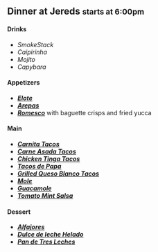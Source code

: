 ## Dinner at Jereds <small>starts at 6:00pm</small>

#### Drinks

* *SmokeStack*
* *Caipirinha*
* *Mojito*
* *Capybara*


#### Appetizers

* ***[Elote](https://www.chefsteps.com/activities/how-to-grill-mexican-street-corn-elote)***
* ***[Arepas](http://www.bonappetit.com/recipe/arepas)***
* ***[Romesco](https://www.chefsteps.com/activities/romesco)*** with baguette crisps and fried yucca

#### Main

* ***[Carnita Tacos](https://www.chefsteps.com/activities/carnitas-tacos-with-mole)***
* ***[Carne Asada Tacos](https://www.chefsteps.com/activities/carne-asada-tacos-with-tender-flank-steak)***
* ***[Chicken Tinga Tacos](http://www.seriouseats.com/recipes/2014/04/chicken-tinga-tacos-recipe.html)***
* ***[Tacos de Papa](http://www.seriouseats.com/recipes/2010/06/tacos-de-papa-recipe.html)***
* ***[Grilled Queso Blanco Tacos](http://www.seriouseats.com/recipes/2013/05/grilled-cheese-tacos.html)***
* ***[Mole](https://www.chefsteps.com/activities/30-minute-mole)***
* ***[Guacamole](http://www.seriouseats.com/recipes/2012/01/the-best-basic-guacamole-recipe.html)***
* ***[Tomato Mint Salsa](http://www.seriouseats.com/2014/09/roasted-tomato-mint-salsa-from-tacolicious.html)***


#### Dessert

* ***[Alfajores](http://www.seriouseats.com/recipes/2016/04/alfajores-vanilla-shortbread-milk-toffee-caramel-recipe.html)***
* ***[Dulce de leche Helado](https://www.chefsteps.com/activities/smooth-and-creamy-salted-caramel-frozen-custard)***
* ***[Pan de Tres Leches](http://www.seriouseats.com/recipes/2011/03/tres-leches-cake-recipe.html)***
<!-- - Wild Turkey Bourbon -->
<!-- - Wild Turkey American Honey -->
<!-- - Orange & Agnostura Bitters -->
<!-- need to get Agnostura Bitters -->
<!-- - Ardbeg Scotch Whisky -->

<!-- - Campari -->
<!-- - Dolin Rouge Vermouth -->
<!-- - Tanqueray Gin -->
<!-- need to get Gin -->

<!-- - Bacardi Rum -->
<!-- - Lime Juice -->
<!-- - Club Soda -->
<!-- - Mint -->
<!-- - Sugar -->
<!-- Ale House Selection? -->
<!-- https://www.chefsteps.com/activities/calamari-stuffed-squid-ink-steamed-buns -->
